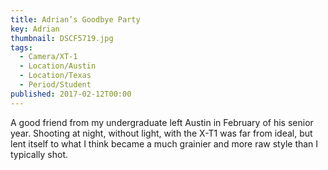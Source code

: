 ```yaml
---
title: Adrian’s Goodbye Party
key: Adrian
thumbnail: DSCF5719.jpg
tags:
  - Camera/XT-1
  - Location/Austin
  - Location/Texas
  - Period/Student
published: 2017-02-12T00:00
---
```

A good friend from my undergraduate left Austin in February of his senior year. Shooting at night, without light, with the X-T1 was far from ideal, but lent itself to what I think became a much grainier and more raw style than I typically shot.
